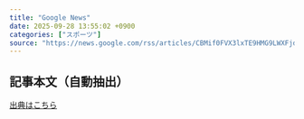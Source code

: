 ```yaml
---
title: "Google News"
date: 2025-09-28 13:55:02 +0900
categories: ["スポーツ"]
source: "https://news.google.com/rss/articles/CBMif0FVX3lxTE9HMG9LWXFjd0JyMnd4c3JSSWFpNUJCTVVoeGdjRF9HaTlPc196N2k4aUt2dldfYlZuRmV6ZW5JMkt0S0w0V3d6d0VQRDJhemRkY2IwU0xDMEFQWWJxNE0yUXotZm5fTlRFOUdFUXZaWC1BeHFUMDVIS0tCdEJFWFU?oc=5"
---
```


## 記事本文（自動抽出）
<body class="y0K44d EA71Tc" id="readabilityBody"></body>

[出典はこちら](https://news.google.com/rss/articles/CBMif0FVX3lxTE9HMG9LWXFjd0JyMnd4c3JSSWFpNUJCTVVoeGdjRF9HaTlPc196N2k4aUt2dldfYlZuRmV6ZW5JMkt0S0w0V3d6d0VQRDJhemRkY2IwU0xDMEFQWWJxNE0yUXotZm5fTlRFOUdFUXZaWC1BeHFUMDVIS0tCdEJFWFU?oc=5)
